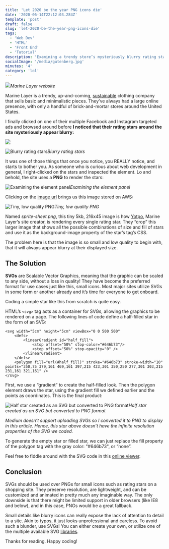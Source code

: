 ```yaml
---
title: 'Let 2020 be the year PNG icons die'
date: '2020-06-14T22:12:03.284Z'
template: 'post'
draft: false
slug: 'let-2020-be-the-year-png-icons-die'
tags:
  - 'Web Dev'
  - 'HTML'
  - 'Front End'
  - 'Tutorial'
description: 'Examining a trendy store’s mysteriously blurry rating stars and proposing a solution'
socialImage: '/media/gutenberg.jpg'
minutes: '4'
category: 'lol'
---
```


![](https://miro.medium.com/max/4800/1*1NsyodtGxXetMW1l647hrQ.png)_Marine Layer website_

Marine Layer is a trendy, up-and-coming, [sustainable](https://www.marinelayer.com/pages/ml-sustainability) clothing company that sells basic and minimalistic pieces. They’ve always had a large online presence, with only a handful of brick-and-mortar stores around the United States.

I finally clicked on one of their multiple Facebook and Instagram targeted ads and browsed around before **I noticed that their rating stars around the site mysteriously appear blurry:**

![](https://cdn-images-1.medium.com/max/2000/1*seYUcnlWKL69F9tL1ooBRw.png)

![Blurry rating stars](https://cdn-images-1.medium.com/max/2000/1*fOQy43QP6JzjuTQzDYL2nQ.png)_Blurry rating stars_

It was one of those things that once you notice, you REALLY notice, and starts to bother you. As someone who is curious about web development in general, I right-clicked on the stars and inspected the element. Lo and behold, the site uses a **PNG** to render the stars:

![Examining the element panel](https://cdn-images-1.medium.com/max/3630/1*N7txBvnYOdOi5K4uS19CmA.png)_Examining the element panel_

Clicking on the [image url](https://yotpo-editor-production.s3.amazonaws.com/b7vMGctRljJrLQFPo1ElbKAhIoBinsgbM6vucZ85/sprite-sheet.png) brings us this image stored on AWS:

![Tiny, low quality PNG](https://cdn-images-1.medium.com/max/2000/1*f1W84jxyYTlOoNDI8BY5cA.png)_Tiny, low quality PNG_

Named _sprite-sheet.png_, this tiny 5kb, 216x45 image is how [Yotpo](https://www.yotpo.com/), Marine Layer’s site creator, is rendering every single rating star. They “crop” this larger image that shows all the possible combinations of size and fill of stars and use it as the background-image property of the star’s <span> tag’s CSS.

The problem here is that the image is so small and low quality to begin with, that it will always appear blurry at their displayed size.

## The Solution

**SVGs** are Scalable Vector Graphics, meaning that the graphic can be scaled to any side, without a loss in quality! They have become the preferred format for use cases just like this, small icons. Most major sites utilize SVGs in some form or another already and it’s time for everyone to get onboard.

Coding a simple star like this from scratch is quite easy.

HTML’s `<svg>` tag acts as a container for SVGs, allowing the graphics to be rendered on a page. The following lines of code define a half-filled star in the form of an SVG:

    <svg width="5cm" height="5cm" viewBox="0 0 500 500"
        <defs>
            <linearGradient id="half_fill">
                <stop offset="50%" stop-color="#646b73"/>
                <stop offset="50%" stop-opacity="0" />
            </linearGradient>
        </defs>
        <polygon fill="url(#half_fill)" stroke="#646b73" stroke-width="10" points="350,75 379,161 469,161 397,215 423,301 350,250 277,301 303,215 231,161 321,161" />
    </svg>

First, we use a “gradient” to create the half-filled look. Then the polygon element draws the star, using the gradient fill we defined earlier and the points as coordinates. This is the final product:

![Half star created as an SVG but converted to PNG format](https://cdn-images-1.medium.com/max/2000/1*PdyTnMz4nf_GblPuRHhqDA.png)_Half star created as an SVG but converted to PNG format_

_Medium doesn’t support uploading SVGs so I converted it to PNG to display in this article. Hence, this star above doesn’t have the infinite resolution properties of the SVG we coded._

To generate the empty star or filled star, we can just replace the fill property of the polygon tag with the gray color: "#646b73", or “none”.

Feel free to fiddle around with the SVG code in this [online viewer](https://www.freecodeformat.com/svg-editor.php).

## Conclusion

SVGs should be used over PNGs for small icons such as rating stars on a shopping site. They preserve resolution, are lightweight, and can be customized and animated in pretty much any imaginable way. The only downside is that there might be limited support in older browsers (like IE8 and below), and in this case, PNGs would be a great fallback.

Small details like blurry icons can really expose the lack of attention to detail to a site. Akin to typos, it just looks unprofessional and careless. To avoid such a blunder, use SVGs! You can either create your own, or utilize one of the multiple available SVG [libraries](https://www.webdesignerdepot.com/2018/02/8-best-free-libraries-for-svg/).

Thanks for reading. Happy coding!
